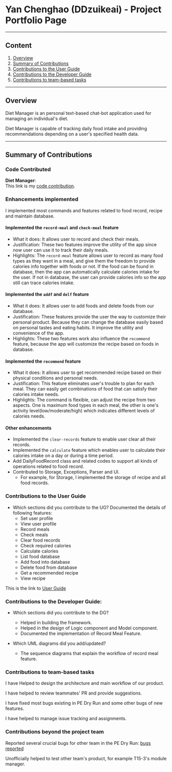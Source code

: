 # Yan Chenghao (DDzuikeai) - Project Portfolio Page

---

## Content
1. [Overview](#overview)
2. [Summary of Contributions](#summary-of-contributions)
3. [Contributions to the User Guide](#contributions-to-the-user-guide)
4. [Contributions to the Developer Guide](#contributions-to-the-developer-guide)
5. [Contributions to team-based tasks ](#contributions-to-team-based-tasks)

---

## Overview
Diet Manager is an personal text-based chat-bot application used for managing an individual's diet.

Diet Manager is capable of tracking daily food intake and providing recommendations depending on a user's specified
health data.

---

## Summary of Contributions

### Code Contributed

**__Diet Manager__**:<br>
This link is my [code contribution](https://nus-cs2113-ay1920s2.github.io/tp-dashboard/#breakdown=true&search=ddzuikeai).

### Enhancements implemented
I implemented most commands and features related to food record, recipe and maintain database.

#### Implemented the `record-meal` and `check-meal` feature
* What it does: It allows user to record and check their meals.
* Justification: These two features improve the utility of the app since now user can use it to track
their daily meals.
* Highlights: The `record-meal` feature allows user to record as many food types as they want in a meal, and give
them the freedom to provide calories info together with foods or not. If the food can be found in database, then the 
app can automatically calculate calories intake for the user. If not in database, the user can provide calories info
so the app still can trace calories intake.

#### Implemented the `addf` and `delf` feature
* What it does: It allows user to add foods and delete foods from our database.
* Justification: These features provide the user the way to customize their personal product. Because
they can change the database easily based on personal tastes and eating habits. It improve the utility
and convenience of the app.
* Highlights: These two features work also influence the `recommend` feature, because the app will customize
the recipe based on foods in database.

#### Implemented the `recommend` feature
* What it does: It allows user to get recommended recipe based on their physical conditions and personal needs.
* Justification: This feature eliminates user's trouble to plan for each meal. They can easily get combinations
of food that can satisfy their calories intake needs.
* Highlights: The command is flexible, can adjust the recipe from two aspects. One is maximum food types in each
meal, the other is one's activity level(low/moderate/high) which indicates different levels of calories needs.

#### Other enhancements
* Implemented the `clear-records` feature to enable user clear all their records.
* Implemented the `calculate` feature which enables user to calculate their calories intake on a day or during a time period.
* Add DailyFoodRecord class and related codes to support all kinds of operations related to food record.
* Contributed to Storage, Exceptions, Parser and UI.
    * For example, for Storage, I implemented the storage of recipe and all food records.

### Contributions to the User Guide

* Which sections did you contribute to the UG?
Documented the details of following features:
    * Set user profile
    * View user profile
    * Record meals
    * Check meals
    * Clear food records
    * Check required calories
    * Calculate calories
    * List food database
    * Add food into database
    * Delete food from database
    * Get a recommended recipe
    * View recipe
    
This is the link to [User Guide](https://ay1920s2-cs2113-t15-4.github.io/tp/UserGuide.html)

### Contributions to the Developer Guide: 

* Which sections did you contribute to the DG? 
    * Helped in building the framework.
    * Helped in the design of Logic component and Model component.
    * Documented the implementation of Record Meal Feature.
    
* Which UML diagrams did you add/updated?
    * The sequence diagrams that explain the workflow of record meal feature.

### Contributions to team-based tasks 

I have Helped to design the architecture and main workflow of our product.

I have helped to review teammates' PR and provide suggestions.

I have fixed most bugs existing in PE Dry Run and some other bugs of new features.

I have helped to manage issue tracking and assignments.

### Contributions beyond the project team

Reported several crucial bugs for other team in the PE Dry Run: [bugs reported](https://github.com/DDzuikeai/ped/issues)

Unofficially helped to test other team's product, for example T15-3's module manager.
